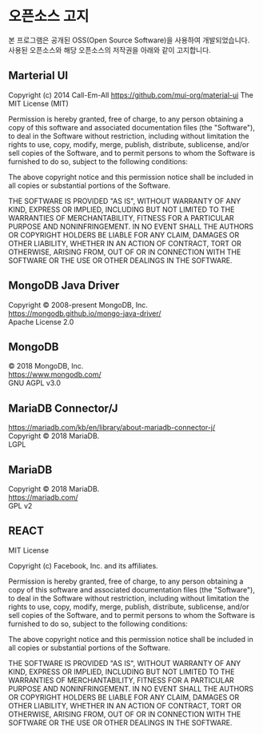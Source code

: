 # 오픈소스 고지

본 프로그램은 공개된 OSS(Open Source Software)을 사용하여 개발되었습니다.  
사용된 오픈소스와 해당 오픈소스의 저작권을 아래와 같이 고지합니다.


## Marterial UI
Copyright (c) 2014 Call-Em-All
https://github.com/mui-org/material-ui
The MIT License (MIT)

Permission is hereby granted, free of charge, to any person obtaining a copy
of this software and associated documentation files (the "Software"), to deal
in the Software without restriction, including without limitation the rights
to use, copy, modify, merge, publish, distribute, sublicense, and/or sell
copies of the Software, and to permit persons to whom the Software is
furnished to do so, subject to the following conditions:

The above copyright notice and this permission notice shall be included in all
copies or substantial portions of the Software.

THE SOFTWARE IS PROVIDED "AS IS", WITHOUT WARRANTY OF ANY KIND, EXPRESS OR
IMPLIED, INCLUDING BUT NOT LIMITED TO THE WARRANTIES OF MERCHANTABILITY,
FITNESS FOR A PARTICULAR PURPOSE AND NONINFRINGEMENT. IN NO EVENT SHALL THE
AUTHORS OR COPYRIGHT HOLDERS BE LIABLE FOR ANY CLAIM, DAMAGES OR OTHER
LIABILITY, WHETHER IN AN ACTION OF CONTRACT, TORT OR OTHERWISE, ARISING FROM,
OUT OF OR IN CONNECTION WITH THE SOFTWARE OR THE USE OR OTHER DEALINGS IN THE
SOFTWARE.

## MongoDB Java Driver
Copyright © 2008-present MongoDB, Inc.  
https://mongodb.github.io/mongo-java-driver/  
Apache License 2.0  

## MongoDB
© 2018 MongoDB, Inc.  
https://www.mongodb.com/  
GNU AGPL v3.0  

## MariaDB Connector/J
https://mariadb.com/kb/en/library/about-mariadb-connector-j/  
Copyright © 2018 MariaDB.  
LGPL  

## MariaDB  
Copyright © 2018 MariaDB.  
https://mariadb.com/  
GPL v2  

## REACT
MIT License

Copyright (c) Facebook, Inc. and its affiliates.

Permission is hereby granted, free of charge, to any person obtaining a copy
of this software and associated documentation files (the "Software"), to deal
in the Software without restriction, including without limitation the rights
to use, copy, modify, merge, publish, distribute, sublicense, and/or sell
copies of the Software, and to permit persons to whom the Software is
furnished to do so, subject to the following conditions:

The above copyright notice and this permission notice shall be included in all
copies or substantial portions of the Software.

THE SOFTWARE IS PROVIDED "AS IS", WITHOUT WARRANTY OF ANY KIND, EXPRESS OR
IMPLIED, INCLUDING BUT NOT LIMITED TO THE WARRANTIES OF MERCHANTABILITY,
FITNESS FOR A PARTICULAR PURPOSE AND NONINFRINGEMENT. IN NO EVENT SHALL THE
AUTHORS OR COPYRIGHT HOLDERS BE LIABLE FOR ANY CLAIM, DAMAGES OR OTHER
LIABILITY, WHETHER IN AN ACTION OF CONTRACT, TORT OR OTHERWISE, ARISING FROM,
OUT OF OR IN CONNECTION WITH THE SOFTWARE OR THE USE OR OTHER DEALINGS IN THE
SOFTWARE.


